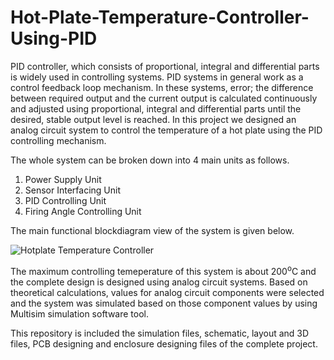 # Hot-Plate-Temperature-Controller-Using-PID

PID controller, which consists of proportional, integral and differential parts is widely used in controlling systems. PID systems in general work as a control feedback loop mechanism. In these systems, error; the difference between required output and the current output is calculated continuously and adjusted using proportional, integral and differential parts until the desired, stable output level is reached. In this project we designed an analog circuit system to control the temperature of a hot plate using the PID controlling mechanism.

The whole system can be broken down into 4 main units as follows.
  1. Power Supply Unit
  2. Sensor Interfacing Unit
  3. PID Controlling Unit
  4. Firing Angle Controlling Unit

The main functional blockdiagram view of the system is given below.

![Hotplate Temperature Controller](https://github.com/hashirupramuditha/Semester-3-Laboratory-Project/assets/109572216/8e663355-20ce-49c4-92a1-cc6e5670fb20)

The maximum controlling temeperature of this system is about 200<sup>o</sup>C and the complete design is designed using analog circuit systems. Based on theoretical calculations, values for analog circuit components were selected and the system was simulated based on those component values by using Multisim simulation software tool.

This repository is included the simulation files, schematic, layout and 3D files, PCB designing and enclosure designing files of the complete project. 
